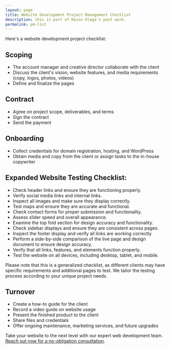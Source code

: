 ```yaml
---
layout: page
title: Website Development Project Management Checklist
description: this is part of Kevin Olega's past work.
permalink: pm-list
---
```


<p>Here's a website development project checklist:</p>

<h2>Scoping</h2>
<ul>
<li>The account manager and creative director collaborate with the client</li>
<li>Discuss the client's vision, website features, and media requirements (copy, logos, photos, videos)</li>
<li>Define and finalize the pages</li>
</ul>

<h2>Contract</h2>
<ul>
<li>Agree on project scope, deliverables, and terms</li>
<li>Sign the contract</li>
<li>Send the payment</li>
</ul>

<h2>Onboarding</h2>
<ul>
<li>Collect credentials for domain registration, hosting, and WordPress</li>
<li>Obtain media and copy from the client or assign tasks to the in-house copywriter</li>
</ul>



<h2>Expanded Website Testing Checklist:</h2>

<ul>
<li>Check header links and ensure they are functioning properly.</li>
<li>Verify social media links and internal links.</li>
<li>Inspect all images and make sure they display correctly.</li>
<li>Test maps and ensure they are accurate and functional.</li>
<li>Check contact forms for proper submission and functionality.</li>
<li>Assess slider speed and overall appearance.</li>
<li>Examine the top fold section for design accuracy and functionality.</li>
<li>Check sidebar displays and ensure they are consistent across pages.</li>
<li>Inspect the footer display and verify all links are working correctly.</li>
<li>Perform a side-by-side comparison of the live page and design document to ensure design accuracy.</li>
<li>Verify that all links, features, and elements function properly.</li>
<li>Test the website on all devices, including desktop, tablet, and mobile.</li>
</ul>
<p>Please note that this is a generalized checklist, as different clients may have specific requirements and additional pages to test. We tailor the testing process according to your unique project needs.</p>

<h2>Turnover</h2>
    
<ul>
<li>Create a how-to guide for the client</li>
<li>Record a video guide on website usage</li>
<li>Present the finished product to the client</li>
<li>Share files and credentials</li>
<li>Offer ongoing maintenance, marketing services, and future upgrades</li>
</ul>
<p>Take your website to the next level with our expert web development team. <a href="https://kevinolega.com/xp">Reach out now for a no-obligation consultation</a>.</p>
